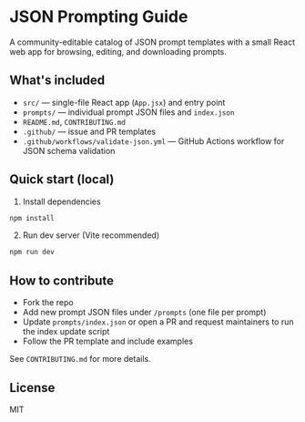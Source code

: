 # JSON Prompting Guide

A community-editable catalog of JSON prompt templates with a small React web app for browsing, editing, and downloading prompts.

## What's included
- `src/` — single-file React app (`App.jsx`) and entry point
- `prompts/` — individual prompt JSON files and `index.json`
- `README.md`, `CONTRIBUTING.md`
- `.github/` — issue and PR templates
- `.github/workflows/validate-json.yml` — GitHub Actions workflow for JSON schema validation

## Quick start (local)
1. Install dependencies

```bash
npm install
```
2. Run dev server (Vite recommended)

```bash
npm run dev
```

## How to contribute
- Fork the repo
- Add new prompt JSON files under `/prompts` (one file per prompt)
- Update `prompts/index.json` or open a PR and request maintainers to run the index update script
- Follow the PR template and include examples

See `CONTRIBUTING.md` for more details.

## License
MIT
